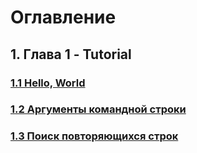 # Оглавление

## 1. Глава 1 - Tutorial
### [1.1 Hello, World](https://github.com/WatherMG/golang-book/blob/a265272aa57ba66267a77eeeef01ffd62df0c0f8/chapter1%20-%20Tutorial/lesson1%20-%20Hello,%20World/README.md)
### [1.2 Аргументы командной строки](https://github.com/WatherMG/golang-book/blob/e7cb1dc95e4f0e35bfa60d4ef0151dacd457fd4c/chapter1%20-%20Tutorial/lesson2%20-%20%D0%90%D1%80%D0%B3%D1%83%D0%BC%D0%B5%D0%BD%D1%82%D1%8B%20%D0%BA%D0%BE%D0%BC%D0%B0%D0%BD%D0%B4%D0%BD%D0%BE%D0%B9%20%D1%81%D1%82%D1%80%D0%BE%D0%BA%D0%B8/README.md)
### [1.3 Поиск повторяющихся строк](https://github.com/WatherMG/golang-book/blob/e7cb1dc95e4f0e35bfa60d4ef0151dacd457fd4c/chapter1%20-%20Tutorial/lesson3%20-%20%D0%9F%D0%BE%D0%B8%D1%81%D0%BA%20%D0%BF%D0%BE%D0%B2%D1%82%D0%BE%D1%80%D1%8F%D1%8E%D1%89%D0%B8%D1%85%D1%81%D1%8F%20%D1%81%D1%82%D1%80%D0%BE%D0%BA/README.md)